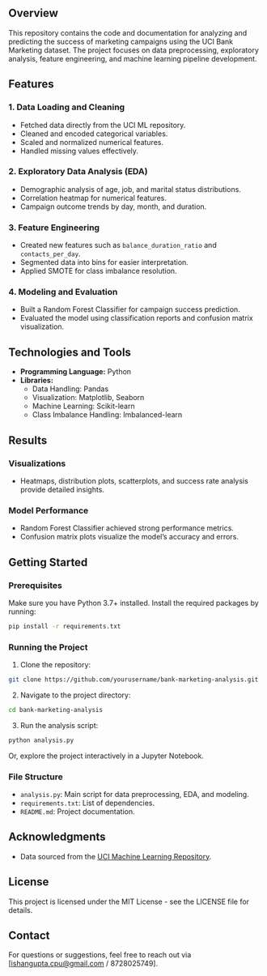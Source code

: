 ## Overview
This repository contains the code and documentation for analyzing and predicting the success of marketing campaigns using the UCI Bank Marketing dataset. The project focuses on data preprocessing, exploratory analysis, feature engineering, and machine learning pipeline development.

## Features

### 1. Data Loading and Cleaning
- Fetched data directly from the UCI ML repository.
- Cleaned and encoded categorical variables.
- Scaled and normalized numerical features.
- Handled missing values effectively.

### 2. Exploratory Data Analysis (EDA)
- Demographic analysis of age, job, and marital status distributions.
- Correlation heatmap for numerical features.
- Campaign outcome trends by day, month, and duration.

### 3. Feature Engineering
- Created new features such as `balance_duration_ratio` and `contacts_per_day`.
- Segmented data into bins for easier interpretation.
- Applied SMOTE for class imbalance resolution.

### 4. Modeling and Evaluation
- Built a Random Forest Classifier for campaign success prediction.
- Evaluated the model using classification reports and confusion matrix visualization.

## Technologies and Tools
- **Programming Language:** Python
- **Libraries:**
  - Data Handling: Pandas
  - Visualization: Matplotlib, Seaborn
  - Machine Learning: Scikit-learn
  - Class Imbalance Handling: Imbalanced-learn

## Results
### Visualizations
- Heatmaps, distribution plots, scatterplots, and success rate analysis provide detailed insights.

### Model Performance
- Random Forest Classifier achieved strong performance metrics.
- Confusion matrix plots visualize the model’s accuracy and errors.

## Getting Started

### Prerequisites
Make sure you have Python 3.7+ installed. Install the required packages by running:

```bash
pip install -r requirements.txt
```

### Running the Project
1. Clone the repository:

```bash
git clone https://github.com/yourusername/bank-marketing-analysis.git
```

2. Navigate to the project directory:

```bash
cd bank-marketing-analysis
```

3. Run the analysis script:

```bash
python analysis.py
```

Or, explore the project interactively in a Jupyter Notebook.

### File Structure
- `analysis.py`: Main script for data preprocessing, EDA, and modeling.
- `requirements.txt`: List of dependencies.
- `README.md`: Project documentation.

## Acknowledgments
- Data sourced from the [UCI Machine Learning Repository](https://archive.ics.uci.edu/ml/datasets/Bank+Marketing).

## License
This project is licensed under the MIT License - see the LICENSE file for details.

## Contact
For questions or suggestions, feel free to reach out via [ishangupta.cpu@gmail.com / 8728025749].
